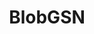 ---
layout: page
title: BlobGSN
description: neural radiance fields with conditioning; mid-level blob representation of generative scene networks
img: assets/img/scene_walk_0.gif
importance: 1
category: internships/research
redirect: https://ilonadem.github.io/blobgsn-demo/
---
